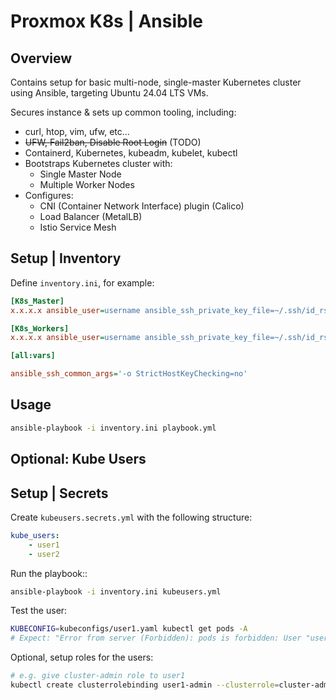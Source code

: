 # Proxmox K8s | Ansible

## Overview
Contains setup for basic multi-node, single-master Kubernetes cluster using Ansible, targeting Ubuntu 24.04 LTS VMs.

Secures instance & sets up common tooling, including:
- curl, htop, vim, ufw, etc...
- ~~UFW, Fail2ban, Disable Root Login~~ (TODO)
- Containerd, Kubernetes, kubeadm, kubelet, kubectl
- Bootstraps Kubernetes cluster with:
    - Single Master Node
    - Multiple Worker Nodes
- Configures:
    - CNI (Container Network Interface) plugin (Calico)
    - Load Balancer (MetalLB)
    - Istio Service Mesh

## Setup | Inventory
Define `inventory.ini`, for example:

```ini
[K8s_Master]
x.x.x.x ansible_user=username ansible_ssh_private_key_file=~/.ssh/id_rsa

[K8s_Workers]
x.x.x.x ansible_user=username ansible_ssh_private_key_file=~/.ssh/id_rsa

[all:vars]

ansible_ssh_common_args='-o StrictHostKeyChecking=no'
```

## Usage  
```bash
ansible-playbook -i inventory.ini playbook.yml
```

## Optional: Kube Users

## Setup | Secrets
Create `kubeusers.secrets.yml` with the following structure:
```yaml
kube_users:
    - user1
    - user2
```

Run the playbook::
```bash
ansible-playbook -i inventory.ini kubeusers.yml
```

Test the user:
```bash
KUBECONFIG=kubeconfigs/user1.yaml kubectl get pods -A
# Expect: "Error from server (Forbidden): pods is forbidden: User "user1" cannot list resource "pods" in API group "" at the cluster scope"
```

Optional, setup roles for the users:
```bash
# e.g. give cluster-admin role to user1
kubectl create clusterrolebinding user1-admin --clusterrole=cluster-admin --user=user1
```